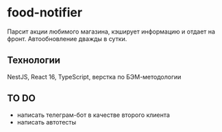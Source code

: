 # food-notifier

Парсит акции любимого магазина, кэширует информацию и отдает на фронт. Автообновление дважды в сутки.

## Технологии

NestJS, React 16, TypeScript, верстка по БЭМ-методологии

## TO DO
* написать телеграм-бот в качестве второго клиента
* написать автотесты